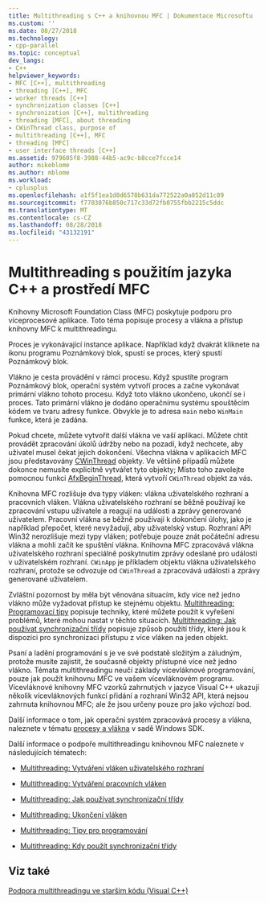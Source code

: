 ```yaml
---
title: Multithreading s C++ a knihovnou MFC | Dokumentace Microsoftu
ms.custom: ''
ms.date: 08/27/2018
ms.technology:
- cpp-parallel
ms.topic: conceptual
dev_langs:
- C++
helpviewer_keywords:
- MFC [C++], multithreading
- threading [C++], MFC
- worker threads [C++]
- synchronization classes [C++]
- synchronization [C++], multithreading
- threading [MFC], about threading
- CWinThread class, purpose of
- multithreading [C++], MFC
- threading [MFC]
- user interface threads [C++]
ms.assetid: 979605f8-3988-44b5-ac9c-b8cce7fcce14
author: mikeblome
ms.author: mblome
ms.workload:
- cplusplus
ms.openlocfilehash: a1f5f1ea1d8d6578b631da772522a0a852d11c89
ms.sourcegitcommit: f7703076b850c717c33d72fb0755fbb2215c5ddc
ms.translationtype: MT
ms.contentlocale: cs-CZ
ms.lasthandoff: 08/28/2018
ms.locfileid: "43132191"
---
```

# <a name="multithreading-with-c-and-mfc"></a>Multithreading s použitím jazyka C++ a prostředí MFC
Knihovny Microsoft Foundation Class (MFC) poskytuje podporu pro víceprocesové aplikace. Toto téma popisuje procesy a vlákna a přístup knihovny MFC k multithreadingu.  
  
Proces je vykonávající instance aplikace. Například když dvakrát kliknete na ikonu programu Poznámkový blok, spustí se proces, který spustí Poznámkový blok.  
  
Vlákno je cesta provádění v rámci procesu. Když spustíte program Poznámkový blok, operační systém vytvoří proces a začne vykonávat primární vlákno tohoto procesu. Když toto vlákno ukončeno, ukončí se i proces. Tato primární vlákno je dodáno operačnímu systému spouštěcím kódem ve tvaru adresy funkce. Obvykle je to adresa `main` nebo `WinMain` funkce, která je zadána.  
  
Pokud chcete, můžete vytvořit další vlákna ve vaší aplikaci. Můžete chtít provádět zpracování úkolů údržby nebo na pozadí, když nechcete, aby uživatel musel čekat jejich dokončení. Všechna vlákna v aplikacích MFC jsou představovány [CWinThread](../mfc/reference/cwinthread-class.md) objekty. Ve většině případů můžete dokonce nemusíte explicitně vytvářet tyto objekty; Místo toho zavolejte pomocnou funkci [AfxBeginThread](../mfc/reference/application-information-and-management.md#afxbeginthread), která vytvoří `CWinThread` objekt za vás.  
  
Knihovna MFC rozlišuje dva typy vláken: vlákna uživatelského rozhraní a pracovních vláken. Vlákna uživatelského rozhraní se běžně používají ke zpracování vstupu uživatele a reagují na události a zprávy generované uživatelem. Pracovní vlákna se běžně používají k dokončení úlohy, jako je například přepočet, které nevyžadují, aby uživatelský vstup. Rozhraní API Win32 nerozlišuje mezi typy vláken; potřebuje pouze znát počáteční adresu vlákna a mohli začít ke spuštění vlákna. Knihovna MFC zpracovává vlákna uživatelského rozhraní speciálně poskytnutím zprávy odeslané pro události v uživatelském rozhraní. `CWinApp` je příkladem objektu vlákna uživatelského rozhraní, protože se odvozuje od `CWinThread` a zpracovává události a zprávy generované uživatelem.  
  
Zvláštní pozornost by měla být věnována situacím, kdy více než jedno vlákno může vyžadovat přístup ke stejnému objektu. [Multithreading: Programovací tipy](multithreading-programming-tips.md) popisuje techniky, které můžete použít k vyřešení problémů, které mohou nastat v těchto situacích. [Multithreading: Jak používat synchronizační třídy](multithreading-how-to-use-the-synchronization-classes.md) popisuje způsob použití třídy, které jsou k dispozici pro synchronizaci přístupu z více vláken na jeden objekt.  
  
Psaní a ladění programování s je ve své podstatě složitým a záludným, protože musíte zajistit, že současně objekty přístupné více než jedno vlákno. Témata multithreadingu neučí základy vícevláknové programování, pouze jak použít knihovnu MFC ve vašem vícevláknovém programu. Vícevláknové knihovny MFC vzorků zahrnutých v jazyce Visual C++ ukazují několik vícevláknových funkcí přidání a rozhraní Win32 API, která nejsou zahrnuta knihovnou MFC; ale že jsou určeny pouze pro jako výchozí bod.  
  
Další informace o tom, jak operační systém zpracovává procesy a vlákna, naleznete v tématu [procesy a vlákna](/windows/desktop/ProcThread/processes-and-threads) v sadě Windows SDK.  
  
Další informace o podpoře multithreadingu knihovnou MFC naleznete v následujících tématech:  
  
- [Multithreading: Vytváření vláken uživatelského rozhraní](multithreading-creating-user-interface-threads.md)  
  
- [Multithreading: Vytváření pracovních vláken](multithreading-creating-worker-threads.md)  
  
- [Multithreading: Jak používat synchronizační třídy](multithreading-how-to-use-the-synchronization-classes.md)  
  
- [Multithreading: Ukončení vláken](multithreading-terminating-threads.md)  
  
- [Multithreading: Tipy pro programování](multithreading-programming-tips.md)  
  
- [Multithreading: Kdy použít synchronizační třídy](multithreading-when-to-use-the-synchronization-classes.md)  
  
## <a name="see-also"></a>Viz také  
 
[Podpora multithreadingu ve starším kódu (Visual C++)](multithreading-support-for-older-code-visual-cpp.md)